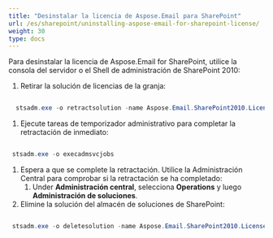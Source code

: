 ```yaml
---
title: "Desinstalar la licencia de Aspose.Email para SharePoint"
url: /es/sharepoint/uninstalling-aspose-email-for-sharepoint-license/
weight: 30
type: docs
---
```


Para desinstalar la licencia de Aspose.Email for SharePoint, utilice la consola del servidor o el Shell de administración de SharePoint 2010:

1. Retirar la solución de licencias de la granja:

``` java

  stsadm.exe -o retractsolution -name Aspose.Email.SharePoint2010.License.wsp -immediate

```

1. Ejecute tareas de temporizador administrativo para completar la retractación de inmediato:

``` java

 stsadm.exe -o execadmsvcjobs

```

1. Espera a que se complete la retractación. Utilice la Administración Central para comprobar si la retractación se ha completado:
   1. Under **Administración central**, selecciona **Operations** y luego **Administración de soluciones**.
1. Elimine la solución del almacén de soluciones de SharePoint:

``` java

 stsadm.exe -o deletesolution -name Aspose.Email.SharePoint2010.License.wsp

```
